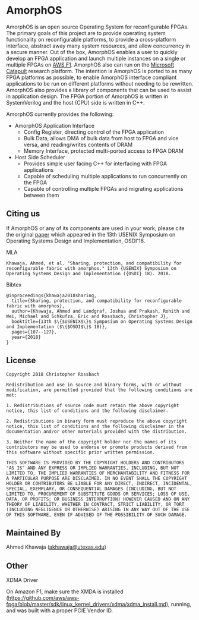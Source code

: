 # AmorphOS

AmorphOS is an open source Operating System for reconfigurable FPGAs. The primary goals of this project are to provide operating system functionality on reconfigurable platforms, to provide a cross-platform interface,
abstract away many system resources, and allow concurrency in a secure manner. Out of the box, AmorphOS enables a user to quickly develop an FPGA application and launch multiple instances on a single or multiple FPGAs 
on [AWS F1](https://github.com/aws/aws-fpga). AmorphOS also can run on the [Microsoft Catapult](https://www.microsoft.com/en-us/research/project/project-catapult/) research platform. The intention is AmorphOS is ported 
to as many FPGA platforms as possible, to enable AmorphOS interface compliant applications to be run on different platforms without needing to be rewritten. AmorphOS also provides a library of components that can be used to
assist in application design. The FPGA portion of AmorphOS is written in SystemVerilog and the host (CPU) side is written in C++.

AmorphOS currently provides the following:

- AmorphOS Application Interface
     - Config Register, directing control of the FPGA application
     - Bulk Data, allows DMA of bulk data from host to FPGA and vice versa, and reading/writes contents of DRAM
     - Memory Interface, protected multi-ported access to FPGA DRAM
- Host Side Scheduler
     - Provides simple user facing C++ for interfacing with FPGA applications
     - Capable of scheduling multiple applications to run concurrently on the FPGA
     - Capable of controlling multiple FPGAs and migrating applications between them

## Citing us

If AmorphOS or any of its components are used in your work, please cite the original [paper](https://www.usenix.org/conference/osdi18/presentation/khawaja) which appeared in the 13th USENIX Symposium on Operating Systems Design and Implementation, OSDI'18.

MLA
```
Khawaja, Ahmed, et al. "Sharing, protection, and compatibility for reconfigurable fabric with amorphos." 13th {USENIX} Symposium on Operating Systems Design and Implementation ({OSDI} 18). 2018.
```

Bibtex
```
@inproceedings{khawaja2018sharing,
  title={Sharing, protection, and compatibility for reconfigurable fabric with amorphos},
  author={Khawaja, Ahmed and Landgraf, Joshua and Prakash, Rohith and Wei, Michael and Schkufza, Eric and Rossbach, Christopher J},
  booktitle={13th $\{$USENIX$\}$ Symposium on Operating Systems Design and Implementation ($\{$OSDI$\}$ 18)},
  pages={107--127},
  year={2018}
}
```

## License

```
Copyright 2018 Christopher Rossbach

Redistribution and use in source and binary forms, with or without modification, are permitted provided that the following conditions are met:

1. Redistributions of source code must retain the above copyright notice, this list of conditions and the following disclaimer.

2. Redistributions in binary form must reproduce the above copyright notice, this list of conditions and the following disclaimer in the documentation and/or other materials provided with the distribution.

3. Neither the name of the copyright holder nor the names of its contributors may be used to endorse or promote products derived from this software without specific prior written permission.

THIS SOFTWARE IS PROVIDED BY THE COPYRIGHT HOLDERS AND CONTRIBUTORS "AS IS" AND ANY EXPRESS OR IMPLIED WARRANTIES, INCLUDING, BUT NOT LIMITED TO, THE IMPLIED WARRANTIES OF MERCHANTABILITY AND FITNESS FOR A PARTICULAR PURPOSE ARE DISCLAIMED. IN NO EVENT SHALL THE COPYRIGHT HOLDER OR CONTRIBUTORS BE LIABLE FOR ANY DIRECT, INDIRECT, INCIDENTAL, SPECIAL, EXEMPLARY, OR CONSEQUENTIAL DAMAGES (INCLUDING, BUT NOT LIMITED TO, PROCUREMENT OF SUBSTITUTE GOODS OR SERVICES; LOSS OF USE, DATA, OR PROFITS; OR BUSINESS INTERRUPTION) HOWEVER CAUSED AND ON ANY THEORY OF LIABILITY, WHETHER IN CONTRACT, STRICT LIABILITY, OR TORT (INCLUDING NEGLIGENCE OR OTHERWISE) ARISING IN ANY WAY OUT OF THE USE OF THIS SOFTWARE, EVEN IF ADVISED OF THE POSSIBILITY OF SUCH DAMAGE.
```

## Maintained By

Ahmed Khawaja (akhawaja@utexas.edu)

## Other
XDMA Driver

On Amazon F1, make sure the XMDA is installed (https://github.com/aws/aws-fpga/blob/master/sdk/linux_kernel_drivers/xdma/xdma_install.md), running, and was built with a proper PCIE Vendor ID.